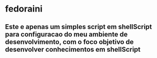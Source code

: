 # fedoraini

## Este e apenas um simples script em shellScript para configuracao do meu ambiente de desenvolvimento, com o foco objetivo de desenvolver conhecimentos em shellScript
